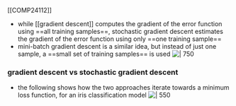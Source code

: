 [[COMP24112]]

- while [[gradient descent]] computes the gradient of the error function using ==all training samples==, stochastic gradient descent estimates the gradient of the error function using only ==one training sample==
- mini-batch gradient descent is a similar idea, but instead of just one sample, a ==small set of training samples== is used
![ | 750](https://i.imgur.com/sBvJIKr.png)

### gradient descent vs stochastic gradient descent
- the following shows how the two approaches iterate towards a minimum loss function, for an iris classification model
![ | 550](https://i.imgur.com/dqcEeRp.png)
